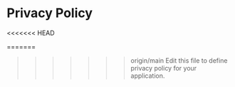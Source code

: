 # Privacy Policy

<<<<<<< HEAD

=======
>>>>>>> origin/main
Edit this file to define privacy policy for your application.
